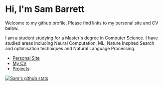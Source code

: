 # Hi, I'm Sam Barrett

Welcome to my github profile. Please find links to my personal site and CV below.

I am a student studying for a Master's degree in Computer Science. I have studied areas including Neural Computation, ML, Nature Inspired Search and optimisation techniques and Natural Language Processing.

- [Personal Site](https://sambarrett.me)
- [My CV](https://sambarrett.me/pages/cv)
- [Projects](https://sambarrett.me/pages/projects)

[![Sam's github stats](https://github-readme-stats-six-tau.vercel.app/api?username=barrett370&count_private=true)](https://github.com/anuraghazra/github-readme-stats)
